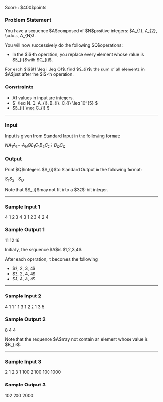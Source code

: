 
<div>

<span>

<span>

<p>
Score : $400$points
</p>

<div>

<section>

### **Problem Statement**

<p>
You have a sequence $A$composed of $N$positive integers: $A_{1}, A_{2}, \cdots, A_{N}$.
</p>

<p>
You will now successively do the following $Q$operations:
</p>

<ul>

<li>
In the $i$-th operation, you replace every element whose value is $B_{i}$with $C_{i}$.
</li>

</ul>

<p>
For each $i$$(1 \leq i \leq Q)$, find $S_{i}$: the sum of all elements in $A$just after the $i$-th operation.
</p>

</section>

</div>

<div>

<section>

### **Constraints**

<ul>

<li>
All values in input are integers.
</li>

<li>
$1 \leq N, Q, A_{i}, B_{i}, C_{i} \leq 10^{5} $
</li>

<li>
$B_{i} \neq C_{i} $
</li>

</ul>

</section>

</div>

---

<div>

<div>

<section>

### **Input**

<p>
Input is given from Standard Input in the following format:
</p>

<div>

$N$$A_{1}$$A_{2}$$\cdots$$A_{N}$$Q$$B_{1}$$C_{1}$$B_{2}$$C_{2}$$\vdots$$B_{Q}$$C_{Q}$
</div>

</section>

</div>

<div>

<section>

### **Output**

<p>
Print $Q$integers $S_{i}$to Standard Output in the following format:
</p>

<div>

$S_{1}$$S_{2}$$\vdots$$S_{Q}$
</div>

<p>
Note that $S_{i}$may not fit into a $32$-bit integer.
</p>

</section>

</div>

</div>

---

<div>

<section>

### **Sample Input 1**

<div>

4
1 2 3 4
3
1 2
3 4
2 4

</div>

</section>

</div>

<div>

<section>

### **Sample Output 1**

<div>

11
12
16

</div>

<p>
Initially, the sequence $A$is $1,2,3,4$.
</p>

<p>
After each operation, it becomes the following:
</p>

<ul>

<li>
$2, 2, 3, 4$
</li>

<li>
$2, 2, 4, 4$
</li>

<li>
$4, 4, 4, 4$
</li>

</ul>

</section>

</div>

---

<div>

<section>

### **Sample Input 2**

<div>

4
1 1 1 1
3
1 2
2 1
3 5

</div>

</section>

</div>

<div>

<section>

### **Sample Output 2**

<div>

8
4
4

</div>

<p>
Note that the sequence $A$may not contain an element whose value is $B_{i}$.
</p>

</section>

</div>

---

<div>

<section>

### **Sample Input 3**

<div>

2
1 2
3
1 100
2 100
100 1000

</div>

</section>

</div>

<div>

<section>

### **Sample Output 3**

<div>

102
200
2000

</div>

</section>

</div>

</span>

</span>

</div>
